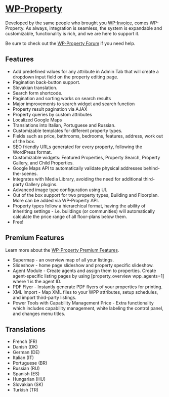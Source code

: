 [WP-Property](https://usabilitydynamics.com/products/wp-property/)
=================

Developed by the same people who brought you [WP-Invoice](http://wordpress.org/extend/plugins/wp-invoice/), comes WP-Property. As always, integration is seamless, the system is expandable and customizable, functionality is rich, and we are here to support it.

Be sure to check out the  [WP-Property Forum](http://usabilitydynamics.com/products/wp-property/forum/) if you need help. 

Features
-----------

* Add predefined values for any attribute in Admin Tab that will create a dropdown input field on the property editing page.
* Pagination back-button support.
* Slovakian translation.
* Search form shortcode.
* Pagination and sorting works on search results
* Major improvements to search widget and search function
* Property result pagination via AJAX
* Property queries by custom attributes
* Localized Google Maps
* Translations into Italian, Portuguese and Russian.
* Customizable templates for different property types.
* Fields such as price, bathrooms, bedrooms, features, address, work out of the box.
* SEO friendly URLs generated for every property, following the WordPress format.
* Customizable widgets:  Featured Properties, Property Search, Property Gallery, and Child Properties.
* Google Maps API to automatically validate physical addresses behind-the-scenes.
* Integrates with Media Library, avoiding the need for additional third-party Gallery plugins.
* Advanced image type configuration using UI.
* Out of the box support for two property types, Building and Floorplan.   More can be added via WP-Property API.
* Property types follow a hierarchical format, having the ability of inheriting settings - i.e. buildings (or communities) will automatically calculate the price range of all floor-plans below them.
* Free!

Premium Features
-----------

 Learn more about the [WP-Property Premium Features](https://usabilitydynamics.com/products/wp-property/premium/).

* Supermap - an overview map of all your listings.
* Slideshow - home page slideshow and property specific slideshow.
* Agent Module - Create agents and assign them to properties. Create agent-specific listing pages by using [property_overview wpp_agents=1] where 1 is the agent ID.
* PDF Flyer - Instantly generate PDF flyers of your properties for printing.
* XML Import - Map XML files to your WPP attributes, setup schedules, and import third-party listings.
* Power Tools with Capability Management Price - Extra functionality which includes capability management, white labeling the control panel, and changes menu titles. 


Translations
-----------

* French (FR)
* Danish (DK)
* German (DE)
* Italian (IT)
* Portuguese (BR)
* Russian (RU)
* Spanish (ES)
* Hungarian (HU)
* Slovakian (SK)
* Turkish (TR)
